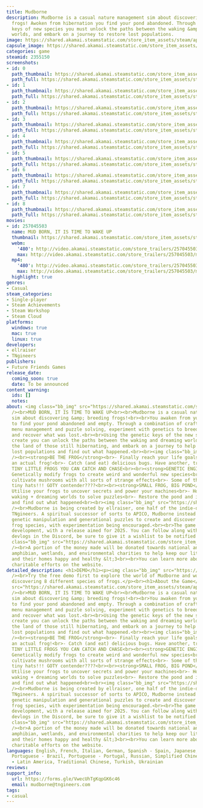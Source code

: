 ```yaml
---
title: Mudborne
description: Mudborne is a casual nature management sim about discovering &amp; breeding
  frogs! Awoken from hibernation you find your pond abandoned. Through the genetic
  keys of new species you must unlock the paths between the waking &amp; dreaming
  worlds, and embark on a journey to restore lost populations.
image: https://shared.akamai.steamstatic.com/store_item_assets/steam/apps/2355150/header.jpg?t=1731661386
capsule_image: https://shared.akamai.steamstatic.com/store_item_assets/steam/apps/2355150/fd1af68f7fd22ba77120e6bbb44fe2d4cea73f57/capsule_231x87.jpg?t=1731661386
categories: game
steamid: 2355150
screenshots:
- id: 0
  path_thumbnail: https://shared.akamai.steamstatic.com/store_item_assets/steam/apps/2355150/ss_ea6ccfecd9d753f870275541b086933c56826a26.600x338.jpg?t=1731661386
  path_full: https://shared.akamai.steamstatic.com/store_item_assets/steam/apps/2355150/ss_ea6ccfecd9d753f870275541b086933c56826a26.1920x1080.jpg?t=1731661386
- id: 1
  path_thumbnail: https://shared.akamai.steamstatic.com/store_item_assets/steam/apps/2355150/ss_c3af17fb3a95ee1140c40cd172ce04d53536a014.600x338.jpg?t=1731661386
  path_full: https://shared.akamai.steamstatic.com/store_item_assets/steam/apps/2355150/ss_c3af17fb3a95ee1140c40cd172ce04d53536a014.1920x1080.jpg?t=1731661386
- id: 2
  path_thumbnail: https://shared.akamai.steamstatic.com/store_item_assets/steam/apps/2355150/ss_96e526618ffd6b2f207d1f1636241f8128dd4ba6.600x338.jpg?t=1731661386
  path_full: https://shared.akamai.steamstatic.com/store_item_assets/steam/apps/2355150/ss_96e526618ffd6b2f207d1f1636241f8128dd4ba6.1920x1080.jpg?t=1731661386
- id: 3
  path_thumbnail: https://shared.akamai.steamstatic.com/store_item_assets/steam/apps/2355150/ss_0455016b1e7b064a3f5450c8508babbe3bbfb96e.600x338.jpg?t=1731661386
  path_full: https://shared.akamai.steamstatic.com/store_item_assets/steam/apps/2355150/ss_0455016b1e7b064a3f5450c8508babbe3bbfb96e.1920x1080.jpg?t=1731661386
- id: 4
  path_thumbnail: https://shared.akamai.steamstatic.com/store_item_assets/steam/apps/2355150/ss_7574539e40e93b1b972afd7fb294a69608a4f420.600x338.jpg?t=1731661386
  path_full: https://shared.akamai.steamstatic.com/store_item_assets/steam/apps/2355150/ss_7574539e40e93b1b972afd7fb294a69608a4f420.1920x1080.jpg?t=1731661386
- id: 5
  path_thumbnail: https://shared.akamai.steamstatic.com/store_item_assets/steam/apps/2355150/ss_f5f8acf35697bba9062340625aa2dcdab8ed8960.600x338.jpg?t=1731661386
  path_full: https://shared.akamai.steamstatic.com/store_item_assets/steam/apps/2355150/ss_f5f8acf35697bba9062340625aa2dcdab8ed8960.1920x1080.jpg?t=1731661386
- id: 6
  path_thumbnail: https://shared.akamai.steamstatic.com/store_item_assets/steam/apps/2355150/ss_32a0a8b78690131558d0f009c2f80bcde2816377.600x338.jpg?t=1731661386
  path_full: https://shared.akamai.steamstatic.com/store_item_assets/steam/apps/2355150/ss_32a0a8b78690131558d0f009c2f80bcde2816377.1920x1080.jpg?t=1731661386
- id: 7
  path_thumbnail: https://shared.akamai.steamstatic.com/store_item_assets/steam/apps/2355150/ss_32edeab0b572af746c49f39695ce28cf1a48f3ff.600x338.jpg?t=1731661386
  path_full: https://shared.akamai.steamstatic.com/store_item_assets/steam/apps/2355150/ss_32edeab0b572af746c49f39695ce28cf1a48f3ff.1920x1080.jpg?t=1731661386
- id: 8
  path_thumbnail: https://shared.akamai.steamstatic.com/store_item_assets/steam/apps/2355150/ss_170a780057ac935038aca2eecd5bed6bcef1e827.600x338.jpg?t=1731661386
  path_full: https://shared.akamai.steamstatic.com/store_item_assets/steam/apps/2355150/ss_170a780057ac935038aca2eecd5bed6bcef1e827.1920x1080.jpg?t=1731661386
movies:
- id: 257045503
  name: MUD BORN, IT IS TIME TO WAKE UP
  thumbnail: https://shared.akamai.steamstatic.com/store_item_assets/steam/apps/257045503/movie.293x165.jpg?t=1723640610
  webm:
    '480': http://video.akamai.steamstatic.com/store_trailers/257045503/movie480_vp9.webm?t=1723640610
    max: http://video.akamai.steamstatic.com/store_trailers/257045503/movie_max_vp9.webm?t=1723640610
  mp4:
    '480': http://video.akamai.steamstatic.com/store_trailers/257045503/movie480.mp4?t=1723640610
    max: http://video.akamai.steamstatic.com/store_trailers/257045503/movie_max.mp4?t=1723640610
  highlight: true
genres:
- Casual
steam_categories:
- Single-player
- Steam Achievements
- Steam Workshop
- Steam Cloud
platforms:
  windows: true
  mac: true
  linux: true
developers:
- ellraiser
- TNgineers
publishers:
- Future Friends Games
release_date:
  coming_soon: true
  date: To be announced
content_warning:
  ids: []
  notes:
about: <img class="bb_img" src="https://shared.akamai.steamstatic.com/store_item_assets/steam/apps/2355150/extras/banner2.png?t=1731661386"
  /><br>MUD BORN, IT IS TIME TO WAKE UP<br><br>Mudborne is a casual nature management
  sim about discovering &amp; breeding frogs!<br><br>You awaken from your hibernation
  to find your pond abandoned and empty. Through a combination of crafting minigames,
  menu management and puzzle solving, experiment with genetics to breed new frogs
  and recover what was lost.<br><br>Using the genetic keys of the new species you
  create you can unlock the paths between the waking and dreaming worlds, explore
  the land of those still hibernating, and embark on a journey to help restore the
  lost populations and find out what happened.<br><br><img class="bb_img" src="https://shared.akamai.steamstatic.com/store_item_assets/steam/apps/2355150/extras/banner3.png?t=1731661386"
  /><br><strong>BE THE FROG</strong><br>- Finally reach your life goals of becoming
  an actual frog!<br>- Catch (and eat) delicious bugs. Have another, treat yourself.<br>-
  TINY LITTLE FROGS YOU CAN CATCH AND CHASE<br><br><strong>GENETIC ENGINEERING</strong><br>-
  Genetically modify frogs to create weird and wonderful new species<br>- Grow and
  cultivate mushrooms with all sorts of strange effects<br>- Some of the frogs have
  tiny hats!!! GOTY contender????<br><br><strong>SMALL FROG, BIG POND</strong><br>-
  Utilise your frogs to uncover secrets and power your machines<br>- Hop between the
  waking + dreaming worlds to solve puzzles<br>- Restore the pond and its inhabitants,
  and find out what happened<br><br><img class="bb_img" src="https://shared.akamai.steamstatic.com/store_item_assets/steam/apps/2355150/extras/banner4.png?t=1731661386"
  /><br>Mudborne is being created by ellraiser, one half of the indie-dev studio,
  TNgineers. A spiritual successor of sorts to APICO, Mudborne instead focuses on
  genetic manipulation and generational puzzles to create and discover all sorts of
  frog species, with experimentation being encouraged.<br><br>The game is still in
  development, with a release aimed for 2025. You can follow along with progress and
  devlogs in the Discord, be sure to give it a wishlist to be notified of release!<br><br><img
  class="bb_img" src="https://shared.akamai.steamstatic.com/store_item_assets/steam/apps/2355150/extras/banner5.png?t=1731661386"
  /><br>A portion of the money made will be donated towards national and international
  amphibian, wetlands, and environmental charities to help keep our little green friends
  and their homes happy and healthy &lt;3<br><br>You can learn more about TNgineer's
  charitable efforts on the website.
detailed_description: <h1>DEMO</h1><p><img class="bb_img" src="https://shared.akamai.steamstatic.com/store_item_assets/steam/apps/2355150/extras/banner1.png?t=1731661386"
  /><br>Try the free demo first to explore the world of Mudborne and work towards
  discovering 8 different species of frogs.</p><br><h1>About the Game</h1><img class="bb_img"
  src="https://shared.akamai.steamstatic.com/store_item_assets/steam/apps/2355150/extras/banner2.png?t=1731661386"
  /><br>MUD BORN, IT IS TIME TO WAKE UP<br><br>Mudborne is a casual nature management
  sim about discovering &amp; breeding frogs!<br><br>You awaken from your hibernation
  to find your pond abandoned and empty. Through a combination of crafting minigames,
  menu management and puzzle solving, experiment with genetics to breed new frogs
  and recover what was lost.<br><br>Using the genetic keys of the new species you
  create you can unlock the paths between the waking and dreaming worlds, explore
  the land of those still hibernating, and embark on a journey to help restore the
  lost populations and find out what happened.<br><br><img class="bb_img" src="https://shared.akamai.steamstatic.com/store_item_assets/steam/apps/2355150/extras/banner3.png?t=1731661386"
  /><br><strong>BE THE FROG</strong><br>- Finally reach your life goals of becoming
  an actual frog!<br>- Catch (and eat) delicious bugs. Have another, treat yourself.<br>-
  TINY LITTLE FROGS YOU CAN CATCH AND CHASE<br><br><strong>GENETIC ENGINEERING</strong><br>-
  Genetically modify frogs to create weird and wonderful new species<br>- Grow and
  cultivate mushrooms with all sorts of strange effects<br>- Some of the frogs have
  tiny hats!!! GOTY contender????<br><br><strong>SMALL FROG, BIG POND</strong><br>-
  Utilise your frogs to uncover secrets and power your machines<br>- Hop between the
  waking + dreaming worlds to solve puzzles<br>- Restore the pond and its inhabitants,
  and find out what happened<br><br><img class="bb_img" src="https://shared.akamai.steamstatic.com/store_item_assets/steam/apps/2355150/extras/banner4.png?t=1731661386"
  /><br>Mudborne is being created by ellraiser, one half of the indie-dev studio,
  TNgineers. A spiritual successor of sorts to APICO, Mudborne instead focuses on
  genetic manipulation and generational puzzles to create and discover all sorts of
  frog species, with experimentation being encouraged.<br><br>The game is still in
  development, with a release aimed for 2025. You can follow along with progress and
  devlogs in the Discord, be sure to give it a wishlist to be notified of release!<br><br><img
  class="bb_img" src="https://shared.akamai.steamstatic.com/store_item_assets/steam/apps/2355150/extras/banner5.png?t=1731661386"
  /><br>A portion of the money made will be donated towards national and international
  amphibian, wetlands, and environmental charities to help keep our little green friends
  and their homes happy and healthy &lt;3<br><br>You can learn more about TNgineer's
  charitable efforts on the website.
languages: English, French, Italian, German, Spanish - Spain, Japanese, Korean, Polish,
  Portuguese - Brazil, Portuguese - Portugal, Russian, Simplified Chinese, Spanish
  - Latin America, Traditional Chinese, Turkish, Ukrainian
reviews:
support_info:
  url: https://forms.gle/VwecUhTgKqpGK6c46
  email: mudborne@tngineers.com
tags:
- casual
---
```


